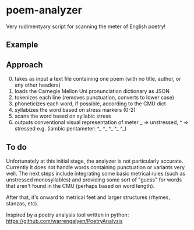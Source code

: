 # poem-analyzer
Very rudimentyary script for scanning the meter of English poetry!

## Example

## Approach
0) takes as input a text file containing one poem (with no title, author, or any other headers)
1) loads the Carnegie Mellon Uni pronunciation dictionary as JSON
2) tokenizes each line (removes punctuation, converts to lower case)
3) phoneticizes each word, if possible, according to the CMU dict
4) syllabizes the word based on stress markers (0-2)
5) scans the word based on syllabic stress
6) outputs conventional visual representation of meter
     _ => unstressed, ^ => stressed
     e.g. (iambic pentameter: ^_ ^_ ^_ ^_ ^_)

## To do
Unfortunately at this initial stage, the analyzer is not particularly accurate. Currently it does not handle words containing punctuation or variants very well. The next steps include integrating some basic metrical rules (such as unstressed monosyllables) and providing some sort of "guess" for words that aren't found in the CMU (perhaps based on word length).

After that, it's onward to metrical feet and larger structures (rhymes, stanzas, etc).


Inspired by a poetry analysis tool written in python: https://github.com/warrengalyen/PoetryAnalysis
